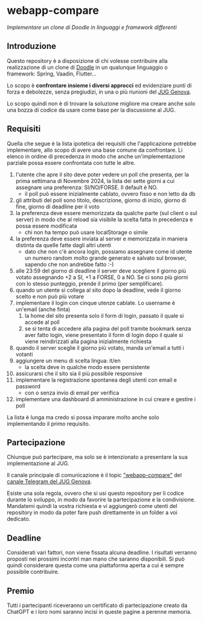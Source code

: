 # webapp-compare
*Implementare un clone di Doodle in linguaggi e framework differenti*

## Introduzione
Questo repository è a disposizione di chi volesse contribuire alla realizzazione di un clone di [Doodle](https://doodle.com/) in un qualunque linguaggio o framework: Spring, Vaadin, Flutter...

Lo scopo è **confrontare insieme i diversi approcci** ed evidenziare punti di forza e debolezze, senza pregiudizi, in una o più riunioni del [JUG Genova](https://juggenova.it/).

Lo scopo quindi non è di trovare la soluzione migliore ma creare anche solo una bozza di codice da usare come base per la discussione al JUG.

## Requisiti
Quella che segue è la lista ipotetica dei requisiti che l'applicazione potrebbe implementare, allo scopo di avere una base comune da confrontare. Li elenco in ordine di precedenza in modo che anche un'implementazione parziale possa essere confrontata con tutte le altre.

1. l'utente che apre il sito deve poter vedere un poll che presenta, per la prima settimana di Novembre 2024, la lista dei sette giorni a cui assegnare una preferenza: SI/NO/FORSE. Il default è NO.
   - il poll può essere inizialmente cablato, ovvero fisso e non letto da db
2. gli attributi del poll sono titolo, descrizione, giorno di inizio, giorno di fine, giorno di deadline per il voto
3. la preferenza deve essere memorizzata da qualche parte (sul client o sul server) in modo che al reload sia visibile la scelta fatta in precedenza e possa essere modificata
   - chi non ha tempo può usare localStorage o simile
4. la preferenza deve essere inviata al server e memorizzata in maniera distinta da quelle fatte dagli altri utenti
   - dato che non c'è ancora login, possiamo assegnare come id utente un numero random molto grande generato e salvato sul browser, sapendo che non andrebbe fatto :-)
5. alle 23:59 del giorno di deadline il server deve scegliere il giorno più votato assegnando +2 a SI, +1 a FORSE, 0 a NO. Se ci sono più giorni con lo stesso punteggio, prende il primo (per semplificare).
6. quando un utente si collega al sito dopo la deadline, vede il giorno scelto e non può più votare
7. implementare il login con cinque utenze cablate. Lo username è un'email (anche finta)
   1. la home del sito presenta solo il form di login, passato il quale si accede al poll
   2. se si tenta di accedere alla pagina del poll tramite bookmark senza aver fatto login, viene presentato il form di login dopo il quale si viene reindirizzati alla pagina inizialmente richiesta
8. quando il server sceglie il giorno più votato, manda un'email a tutti i votanti
9. aggiungere un menu di scelta lingua: it/en
   - la scelta deve in qualche modo essere persistente
10. assicurarsi che il sito sia il più possibile responsive
11. implementare la registrazione spontanea degli utenti con email e password
    - con o senza invio di email per verifica
12. implementare una dashboard di amministrazione in cui creare e gestire i poll

La lista è lunga ma credo si possa imparare molto anche solo implementando il primo requisito.

## Partecipazione
Chiunque può partecipare, ma solo se è intenzionato a presentare la sua implementazione al JUG.

Il canale principale di comunicazione è il topic ["webapp-compare"](https://t.me/jug_genova/336) del [canale Telegram del JUG Genova](https://t.me/jug_genova).

Esiste una sola regola, ovvero che si usi questo repository per li codice durante lo sviluppo, in modo da favorire la partecipazione e la condivisione. Mandatemi quindi la vostra richiesta e vi aggiungerò come utenti del repository in modo da poter fare push direttamente in un folder a voi dedicato.

## Deadline
Considerati vari fattori, non viene fissata alcuna deadline. I risultati verranno proposti nei prossimi incontri man mano che saranno disponibili. Si può quindi considerare questa come una piattaforma aperta a cui è sempre possibile contribuire.

## Premio
Tutti i partecipanti riceveranno un certificato di partecipazione creato da ChatGPT e i loro nomi saranno incisi in queste pagine a perenne memoria. 

